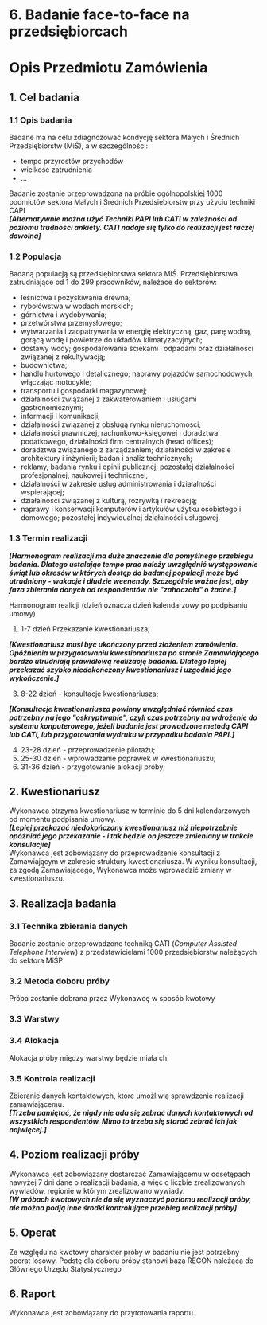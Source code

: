 # 6. Badanie face-to-face na przedsiębiorcach  

# Opis Przedmiotu Zamówienia
## 1. Cel badania    
### 1.1 Opis badania    
Badane ma na celu zdiagnozować kondycję sektora Małych i Średnich Przedsiębiorstw (MiŚ), a w szczególności:  
  * tempo przyrostów przychodów
  * wielkość zatrudnienia
  * ...    

Badanie zostanie przeprowadzona na próbie ogólnopolskiej 1000 podmiotów sektora Małych i Średnich Przedsiebiorstw przy użyciu techniki CAPI      
__*[Alternatywnie można użyć Techniki PAPI lub CATI w zależności od poziomu trudności ankiety. CATI nadaje się tylko do  realizacji jest raczej dowolna]*__     

### 1.2 Populacja
Badaną populacją są przedsiębiorstwa sektora MiŚ. 
Przedsiębiorstwa zatrudniające od 1 do 299 pracowników, należace do sektorów:    
  * leśnictwa i pozyskiwania drewna;
  * rybołówstwa w wodach morskich;
  * górnictwa i wydobywania;
  * przetwórstwa przemysłowego;
  * wytwarzania i zaopatrywania w energię elektryczną, gaz, parę wodną, gorącą wodę i powietrze do układów klimatyzacyjnych;
  * dostawy wody; gospodarowania ściekami i odpadami oraz działalności związanej z rekultywacją;
  * budownictwa;
  * handlu hurtowego i detalicznego; naprawy pojazdów samochodowych, włączając motocykle;
  * transportu i gospodarki magazynowej;
  * działalności związanej z zakwaterowaniem i usługami gastronomicznymi;
  * informacji i komunikacji;
  * działalności związanej z obsługą rynku nieruchomości;
  * działalności prawniczej, rachunkowo-księgowej i doradztwa podatkowego, działalności firm centralnych (head offices);
  * doradztwa związanego z zarządzaniem; działalności w zakresie architektury i inżynierii; badań i analiz technicznych;
  * reklamy, badania rynku i opinii publicznej; pozostałej działalności profesjonalnej, naukowej i technicznej;
  * działalności w zakresie usług administrowania i działalności wspierającej;
  * działalności związanej z kulturą, rozrywką i rekreacją;
  * naprawy i konserwacji komputerów i artykułów użytku osobistego i domowego; pozostałej indywidualnej działalności usługowej.    


### 1.3 Termin realizacji    

__*[Harmonogram realizacji ma duże znaczenie dla pomyślnego przebiegu badania. Dlatego ustalając tempo prac należy uwzględnić występowanie świąt lub okresów w których dostęp do badanej populacji może być utrudniony - wakacje i dłudzie weenendy. Szczególnie ważne jest, aby faza zbierania danych od respondentów nie "zahaczała" o żadne.]*__    

Harmonogram realicji (dzień oznacza dzień kalendarzowy po podpisaniu umowy)
1. 1-7 dzień  Przekazanie kwestionariusza;     

__*[Kwestionariusz musi byc ukończony przed złożeniem zamówienia. Opóźnienia w przygotowaniu kwestionariusza po stronie Zamawiającego bardzo utrudniają prawidłową realizację badania. Dlatego lepiej przekazać szybko niedokończony kwestionariusz i uzgodnić jego wykończenie.]*__    

3. 8-22 dzień - konsultacje kwestionariusza;

__*[Konsultacje kwestionariusza powinny uwzględniać równieć czas potrzebny na jego "oskryptwanie", czyli czas potrzebny na wdrożenie do systemu konputerowego, jeżeli badanie jest prowadzone metodą CAPI lub CATI, lub przygotowania wydruku w przypadku badania PAPI.]*__    

4. 23-28 dzień - przeprowadzenie pilotażu;  
5. 25-30 dzień - wprowadzanie poprawek w kwestionariuszu;   
6. 31-36 dzień - przygotowanie alokacji próby;   

## 2. Kwestionariusz

Wykonawca otrzyma kwestionariusz w terminie do 5 dni kalendarzowych od momentu podpisania umowy.   
__*[Lepiej przekazać niedokończony kwestionariusz niż niepotrzebnie opóźniać jego przekazanie - i tak będzie on jeszcze zmieniany w trakcie konsulacjie]*__      
Wykonawca jest zobowiązany do przeprowadzenie konsultacji z Zamawiającym w zakresie struktury kwestionariusza. W wyniku konsultacji, za zgodą Zamawiającego, Wykonawca może wprowadzić zmiany w kwestionariuszu.

## 3. Realizacja badania

### 3.1 Technika zbierania danych
Badanie zostanie przeprowadzone techniką CATI (_Computer Assisted Telephone Interview_) z przedstawicielami 1000 przedsiębiorstw należących do sektora MiŚP

### 3.2 Metoda doboru próby
Próba zostanie dobrana przez Wykonawcę w sposób kwotowy

### 3.3 Warstwy 

### 3.4 Alokacja
Alokacja próby między warstwy będzie miała ch
### 3.5 Kontrola realizacji
Zbieranie danych kontaktowych, które umożliwią sprawdzenie realizacji zamawiającemu.    
__*[Trzeba pamiętać, że nigdy nie uda się zebrać danych kontaktowych od wszystkich respondentów. Mimo to trzeba się starać zebrać ich jak najwięcej.]*__    

## 4. Poziom realizacji próby    
Wykonawca jest zobowiązany dostarczać Zamawiającemu w odsetępach nawyżej 7 dni dane o realizacji badania, a więc o liczbie zrealizowanych wywiadów, regionie w którym zrealizowano wywiady.    
__*[W próbach kwotowych nie da się wyznaczyć poziomu realizacji próby, ale można podją inne środki kontrolujące przebieg realizacji próby]*__  

## 5. Operat    
Ze względu na kwotowy charakter próby w badaniu nie jest potrzebny operat losowy. Podstę dla doboru próby stanowi baza REGON należąca do Głównego Urzędu Statystycznego

## 6. Raport
Wykonawca jest zobowiązany do przytotowania raportu.
